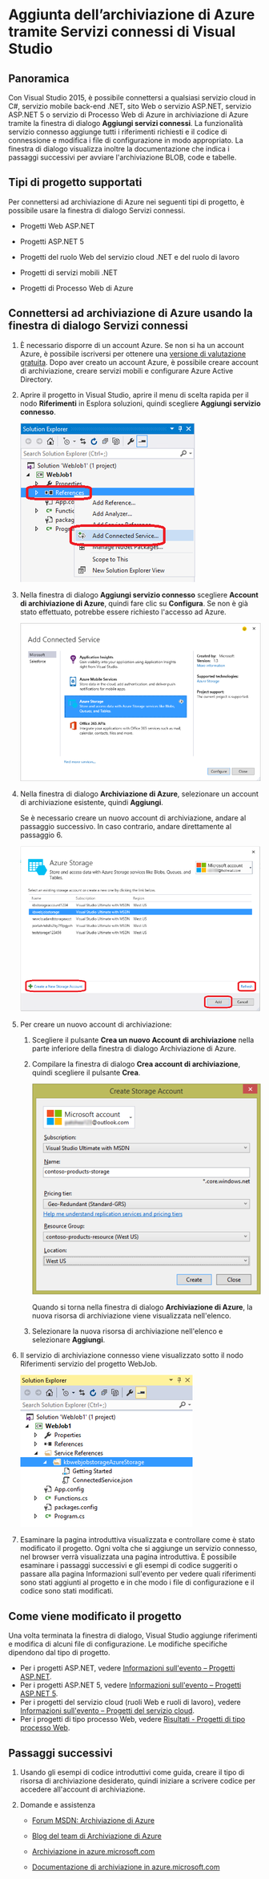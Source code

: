 <properties 
   pageTitle="Aggiungere spazio di archiviazione di Azure mediante Servizi connessi in Visual Studio | Microsoft Azure"
   description="Aggiungere archiviazione di Azure all'applicazione usando la finestra di dialogo Aggiungi servizi connessi di Visual Studio"
   services="visual-studio-online"
   documentationCenter="na"
   authors="TomArcher"
   manager="douge"
   editor="" />
<tags 
   ms.service="storage"
   ms.devlang="na"
   ms.topic="article"
   ms.tgt_pltfrm="na"
   ms.workload="na"
   ms.date="06/01/2016"
   ms.author="tarcher" />

# Aggiunta dell’archiviazione di Azure tramite Servizi connessi di Visual Studio

## Panoramica

Con Visual Studio 2015, è possibile connettersi a qualsiasi servizio cloud in C#, servizio mobile back-end .NET, sito Web o servizio ASP.NET, servizio ASP.NET 5 o servizio di Processo Web di Azure in archiviazione di Azure tramite la finestra di dialogo **Aggiungi servizi connessi**. La funzionalità servizio connesso aggiunge tutti i riferimenti richiesti e il codice di connessione e modifica i file di configurazione in modo appropriato. La finestra di dialogo visualizza inoltre la documentazione che indica i passaggi successivi per avviare l'archiviazione BLOB, code e tabelle.

## Tipi di progetto supportati

Per connettersi ad archiviazione di Azure nei seguenti tipi di progetto, è possibile usare la finestra di dialogo Servizi connessi.

- Progetti Web ASP.NET

- Progetti ASP.NET 5

- Progetti del ruolo Web del servizio cloud .NET e del ruolo di lavoro

- Progetti di servizi mobili .NET

- Progetti di Processo Web di Azure


## Connettersi ad archiviazione di Azure usando la finestra di dialogo Servizi connessi

1. È necessario disporre di un account Azure. Se non si ha un account Azure, è possibile iscriversi per ottenere una [versione di valutazione gratuita](http://go.microsoft.com/fwlink/?LinkId=518146). Dopo aver creato un account Azure, è possibile creare account di archiviazione, creare servizi mobili e configurare Azure Active Directory.

1. Aprire il progetto in Visual Studio, aprire il menu di scelta rapida per il nodo **Riferimenti** in Esplora soluzioni, quindi scegliere **Aggiungi servizio connesso**.

    ![Aggiunta di un servizio connesso](./media/vs-azure-tools-connected-services-storage/IC796702.png)

1. Nella finestra di dialogo **Aggiungi servizio connesso** scegliere **Account di archiviazione di Azure**, quindi fare clic su **Configura**. Se non è già stato effettuato, potrebbe essere richiesto l'accesso ad Azure.

    ![Finestra di dialogo Aggiungi servizio connesso - Archiviazione](./media/vs-azure-tools-connected-services-storage/IC796703.png)

1. Nella finestra di dialogo **Archiviazione di Azure**, selezionare un account di archiviazione esistente, quindi **Aggiungi**.

    Se è necessario creare un nuovo account di archiviazione, andare al passaggio successivo. In caso contrario, andare direttamente al passaggio 6.

    ![Finestra di dialogo Archiviazione di Azure](./media/vs-azure-tools-connected-services-storage/IC796704.png)

1. Per creare un nuovo account di archiviazione:

    1. Scegliere il pulsante **Crea un nuovo Account di archiviazione** nella parte inferiore della finestra di dialogo Archiviazione di Azure.

    1. Compilare la finestra di dialogo **Crea account di archiviazione**, quindi scegliere il pulsante **Crea**.
    
        ![Finestra di dialogo Archiviazione di Azure](./media/vs-azure-tools-connected-services-storage/create-storage-account.png)

        Quando si torna nella finestra di dialogo **Archiviazione di Azure**, la nuova risorsa di archiviazione viene visualizzata nell'elenco.

    1. Selezionare la nuova risorsa di archiviazione nell'elenco e selezionare **Aggiungi**.

1. Il servizio di archiviazione connesso viene visualizzato sotto il nodo Riferimenti servizio del progetto WebJob.

    ![Archiviazione di Azure in progetti di tipo processo Web](./media/vs-azure-tools-connected-services-storage/IC796705.png)

1. Esaminare la pagina introduttiva visualizzata e controllare come è stato modificato il progetto. Ogni volta che si aggiunge un servizio connesso, nel browser verrà visualizzata una pagina introduttiva. È possibile esaminare i passaggi successivi e gli esempi di codice suggeriti o passare alla pagina Informazioni sull'evento per vedere quali riferimenti sono stati aggiunti al progetto e in che modo i file di configurazione e il codice sono stati modificati.

## Come viene modificato il progetto

Una volta terminata la finestra di dialogo, Visual Studio aggiunge riferimenti e modifica di alcuni file di configurazione. Le modifiche specifiche dipendono dal tipo di progetto.

 - Per i progetti ASP.NET, vedere [Informazioni sull'evento – Progetti ASP.NET](http://go.microsoft.com/fwlink/p/?LinkId=513126).
 - Per i progetti ASP.NET 5, vedere [Informazioni sull'evento – Progetti ASP.NET 5](http://go.microsoft.com/fwlink/p/?LinkId=513124).
 - Per i progetti del servizio cloud (ruoli Web e ruoli di lavoro), vedere [Informazioni sull'evento – Progetti del servizio cloud](http://go.microsoft.com/fwlink/p/?LinkId=516965).
 - Per i progetti di tipo processo Web, vedere [Risultati - Progetti di tipo processo Web](./storage/vs-storage-webjobs-what-happened.md).

## Passaggi successivi

1. Usando gli esempi di codice introduttivi come guida, creare il tipo di risorsa di archiviazione desiderato, quindi iniziare a scrivere codice per accedere all'account di archiviazione.

1. Domande e assistenza
     - [Forum MSDN: Archiviazione di Azure](https://social.msdn.microsoft.com/forums/azure/home?forum=windowsazuredata)

     - [Blog del team di Archiviazione di Azure](http://blogs.msdn.com/b/windowsazurestorage/)

     - [Archiviazione in azure.microsoft.com](https://azure.microsoft.com/services/storage/)

     - [Documentazione di archiviazione in azure.microsoft.com](https://azure.microsoft.com/documentation/services/storage/)

<!---HONumber=AcomDC_0720_2016-->
